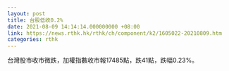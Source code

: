 ```yaml
---
layout: post
title: 台股低收0.2%
date: 2021-08-09 14:14:14.000000000 +08:00
link: https://news.rthk.hk/rthk/ch/component/k2/1605022-20210809.htm
categories: rthk
---
```


台灣股市收市微跌，加權指數收市報17485點，跌41點，跌幅0.23%。
